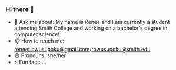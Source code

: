 ### Hi there 👋

<!--
**rowusupoku/rowusupoku** is a ✨ _special_ ✨ repository because its `README.md` (this file) appears on your GitHub profile.

Here are some ideas to get you started:

- 🔭 I’m currently working on ...
- 🌱 I’m currently learning ...
- 👯 I’m looking to collaborate on ...
- 🤔 I’m looking for help with ...
- 💬 Ask me about ...
- 📫 How to reach me: ...
- 😄 Pronouns: ...
- ⚡ Fun fact: ...
-->

- 💬 Ask me about: My name is Renee and I am currently a student attending Smith College and working on a bachelor's degree in computer science! 
- 📫 How to reach me: reneet.owusupoku@gmail.com/rowusupoku@smith.edu
- 😄 Pronouns: she/her
- ⚡ Fun fact: ...
